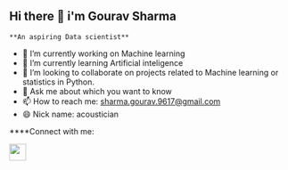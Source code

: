 ## Hi there 👋 i'm Gourav Sharma
    **An aspiring Data scientist**


- 🔭 I’m currently working on Machine learning
- 🌱 I’m currently learning Artificial inteligence
- 👯 I’m looking to collaborate on projects related to Machine learning or statistics in Python.
- 💬 Ask me about which you want to know
- 📫 How to reach me: sharma.gourav.9617@gmail.com
- 😄 Nick name: acoustician

****Connect with me:

[<img src="https://raw.githubusercontent.com/rahuldkjain/github-profile-readme-generator/master/src/images/icons/Social/linked-in-alt.svg" width="30" height="30">](https://www.linkedin.com/in/gourav-sharma-ds)
